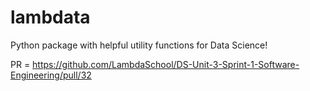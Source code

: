# lambdata
Python package with helpful utility functions for Data Science!

PR = https://github.com/LambdaSchool/DS-Unit-3-Sprint-1-Software-Engineering/pull/32

